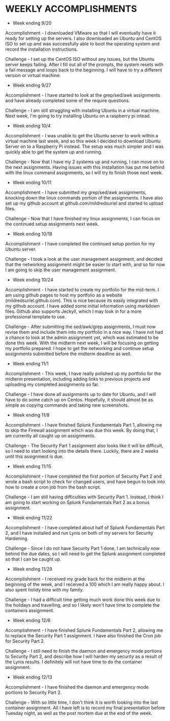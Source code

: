 # WEEKLY ACCOMPLISHMENTS

- Week ending 9/20

Accomplishment - I downloaded ﻿﻿VMware so that I will eventually have it ready for setting up the servers. I also downloaded an Ubuntu and CentOS ISO to set up and was successfully able to boot the operating system and record the installation instructions.

Challenge - I set up the CentOS ISO without any issues, but the Ubuntu server keeps failing. After I fill out all of the prompts, the system resets with a fail message and loops back to the beginning. I will have to try a different version or virtual machine.

- Week ending 9/27

Accomplishment - I have started to look at the grep/sed/awk assignments and have already completed some of the require questions. 

Challenge -  I am still struggling with installing Ubuntu in a virtual machine. Next week, I'm going to try installing Ubuntu on a raspberry pi intead. 

- Week ending 10/4

Accomplishment -  I was unable to get the Ubuntu server to work within a virtual machine last week, and so this week I decided to download Ubuntu Server on to a Raspberry Pi instead. The setup was much simpler and I was quickly able to get the system up and running.

Challenge - Now that I have my 2 systems up and running, I can move on to the next assignments. Having issues with this installation has put me behind with the linux command assignments, so I will try to finish those next week.

- Week ending 10/11

Accomplishment - I have submitted my grep/sed/awk assignments, knocking down the linux commands portion of the assignments. I have also set up my github account at github.com/mildredsuriel and started to upload files.

Challenge - Now that I have finished my linux assignments, I can focus on the continued setup assignments next week.

- Week ending 10/18

Accomplishment - I have completed the continued setup portion for my Ubuntu server. 

Challenge - I took a look at the user management assignment, and decided that the networking assignment might be easier to start with, and so for now I am going to skip the user management assignment.

- Week ending 10/24

Accomplishment - I have started to create my portfolio for the mid-term. I am using github pages to host my portfolio as a website (mildredsuriel.github.com). This is nice because its easily integrated with my github account. I have added some initial information using markdown files. Github also supports Jeckyll, which I may look in for a more professional template to use.

Challenge - After submitting the sed/awk/grep assignments, I must now revise them and include them into my portfolio in a nice way. I have not had a chance to look at the admin assignment yet, which was estimated to be done this week. With the midterm next week, I will be focusing on getting my portfolio prepared. I hope to get the networking and continue setup assignments submitted before the midterm deadline as well.

- Week ending 11/1

Accomplishment - This week, I have really polished up my portfolio for the midterm presentation, including adding links to previous projects and uploading my completed assignments so far. 

Challenge - I have done all assignments up to date for Ubuntu, and I will have to do some catch up on Centos. Hopefully, it should almost be as simple as copying commands and taking new screenshots.

- Week ending 11/8

Accomplishment - I have finished Splunk Fundamentals Part 1, allowing me to skip the Firewall assignment which was due this week. By doing that, I am currently all caught up on assignments.

Challenge - The Security Part 1 assignment also looks like it will be difficult, so I need to start looking into the details there. Luckily, there are 2 weeks until this assignment is due.

- Week ending 11/15

Accomplishment - I have completed the first portion of Security Part 2 and wrote a bash script to check for changed users, and have begun to look into how to create a cron job from the bash script.

Challenge - I am still having difficulties with Security Part 1. Instead, I think I am going to start working on Splunk Fundamentals Part 2 as a bonus assignment.

- Week ending 11/22

Accomplishment - I have completed about half of Splunk Fundamentals Part 2, and I have installed and run Lynis on both of my servers for Security Hardening.

Challenge - Since I do not have Security Part 1 done, I am technically now behind the due dates, so I will need to get the Splunk assignment completed so that I can be caught up.

- Week ending 11/29

Accomplishment - I received my grade back for the midterm at the beginning of the week, and I received a 100 which I am really happy about. I also spent holidy time with my family.

Challenge - I had a difficult time getting much work done this week due to the holidays and travelling, and so I likely won't have time to complete the containers assignment.

- Week ending 12/6 

Accomplishment - I have finished Splunk Fundamentals Part 2, allowing me to replace the Security Part 1 assignment. I have also finished the Cron job for Security Part 2.

Challenge - I still need to finish the daemon and emergency mode portions to Security Part 2, and describe how I will harden my security as a result of the Lynis results. I definitely will not have time to do the container assignment.

- Week ending 12/13

Accomplishment - I have finished the daemon and emergency mode portions to Security Part 2.

Challenge - With so little time, I don't think it is worth looking into the last container assignment. All I have left is to record my final presentation before Tuesday night, as well as the post mortem due at the end of the week.



